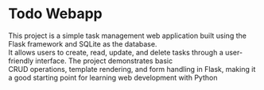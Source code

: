# Todo Webapp

This project is a simple task management web application built using the Flask framework and SQLite as the database. 
<br>
It allows users to create, read, update, and delete tasks through a user-friendly interface. The project demonstrates basic 
<br>
CRUD operations, template rendering, and form handling in Flask, making it a good starting point for learning web development with Python
